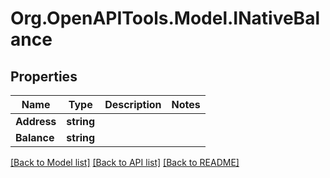 # Org.OpenAPITools.Model.INativeBalance

## Properties

Name | Type | Description | Notes
------------ | ------------- | ------------- | -------------
**Address** | **string** |  | 
**Balance** | **string** |  | 

[[Back to Model list]](../README.md#documentation-for-models) [[Back to API list]](../README.md#documentation-for-api-endpoints) [[Back to README]](../README.md)

